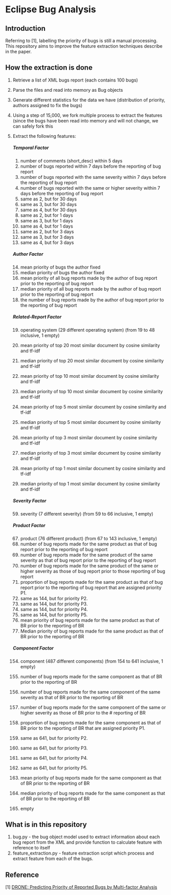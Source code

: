 # Eclipse Bug Analysis

## Introduction

Referring to [1], labelling the priority of bugs is still a manual processing.
This repository aims to improve the feature extraction techniques describe in the paper.

## How the extraction is done

1. Retrieve a list of XML bugs report (each contains 100 bugs)
2. Parse the files and read into memory as Bug objects
3. Generate different statistics for the data we have
   (distribution of priority, authors assigned to fix the bugs)
4. Using a step of 15,000, we fork multiple process to extract the features
   (since the bugs have been read into memory and will not change, we can safely fork this
5. Extract the following features:

    ##### Temporal Factor

    1. number of comments (short_desc) within 5 days
    2. number of bugs reported within 7 days before the reporting of bug report
    3. number of bugs reported with the same severity within 7 days before the reporting of bug report
    4. number of bugs reported with the same or higher severity within 7 days before the reporting of bug report
    5. same as 2, but for 30 days
    6. same as 3, but for 30 days
    7. same as 4, but for 30 days
    8. same as 2, but for 1 days
    9. same as 3, but for 1 days
    10. same as 4, but for 1 days
    11. same as 2, but for 3 days
    12. same as 3, but for 3 days
    13. same as 4, but for 3 days

    ##### Author Factor

    14. mean priority of bugs the author fixed
    15. median priority of bugs the author fixed
    16. mean priority of all bug reports made by the author of bug report prior to the reporting of bug report
    17. median priority of all bug reports made by the author of bug report prior to the reporting of bug report
    18. the number of bug reports made by the author of bug report prior to the reporting of bug report

    ##### Related-Report Factor

    19. operating system (29 different operating system) (from 19 to 48 inclusive, 1 empty)

    49. mean priority of top 20 most similar document by cosine similarity and tf-idf
    50. median priority of top 20 most similar document by cosine similarity and tf-idf

    51. mean priority of top 10 most similar document by cosine similarity and tf-idf
    52. median priority of top 10 most similar document by cosine similarity and tf-idf

    53. mean priority of top 5 most similar document by cosine similarity and tf-idf
    54. median priority of top 5 most similar document by cosine similarity and tf-idf

    55. mean priority of top 3 most similar document by cosine similarity and tf-idf
    56. median priority of top 3 most similar document by cosine similarity and tf-idf

    57. mean priority of top 1 most similar document by cosine similarity and tf-idf
    58. median priority of top 1 most similar document by cosine similarity and tf-idf

    ##### Severity Factor

    59. severity (7 different severity) (from 59 to 66 inclusive, 1 empty)

    ##### Product Factor

    67. product (76 different product) (from 67 to 143 inclusive, 1 empty)
    144. number of bug reports made for the same product as that of bug report prior to the reporting of bug report
    145. number of bug reports made for the same product of the same severity as that of bug report prior to the reporting of bug report
    146. number of bug reports made for the same product of the same or higher severity as those of bug report prior to those reporting of bug report
    147. proportion of bug reports made for the same product as that of bug report prior to the reporting of bug report that are assigned priority P1.
    148. same as 144, but for priority P2.
    149. same as 144, but for priority P3.
    150. same as 144, but for priority P4.
    151. same as 144, but for priority P5.
    152. mean priority of bug reports made for the same product as that of BR prior to the reporting of BR
    153. Median priority of bug reports made for the same product as that of BR prior to the reporting of BR

    ##### Component Factor

    154. component (487 different components) (from 154 to 641 inclusive, 1 empty)
    642. number of bug reports made for the same component as that of BR prior to the reporting of BR
    643. number of bug reports made for the same component of the same severity as that of BR prior to the reporting of BR
    644. number of bug reports made for the same component of the same or higher severity as those of BR prior to the # reporting of BR
    645. proportion of bug reports made for the same component as that of BR prior to the reporting of BR that are assigned priority P1.
    646. same as 641, but for priority P2.
    647. same as 641, but for priority P3.
    648. same as 641, but for priority P4.
    649. same as 641, but for priority P5.
    650. mean priority of bug reports made for the same component as that of BR prior to the reporting of BR
    651. median priority of bug reports made for the same component as that of BR prior to the reporting of BR

    652. empty

## What is in this repository

1. bug.py - the bug object model used to extract information about each bug report from the XML and provide function to calculate feature with reference to itself
2. feature_extraction.py - feature extraction script which process and extract feature from each of the bugs.

## Reference

[1] [DRONE: Predicting Priority of Reported Bugs by Multi-factor Analysis](http://www.mysmu.edu/faculty/davidlo/papers/icsm13-priority.pdf)